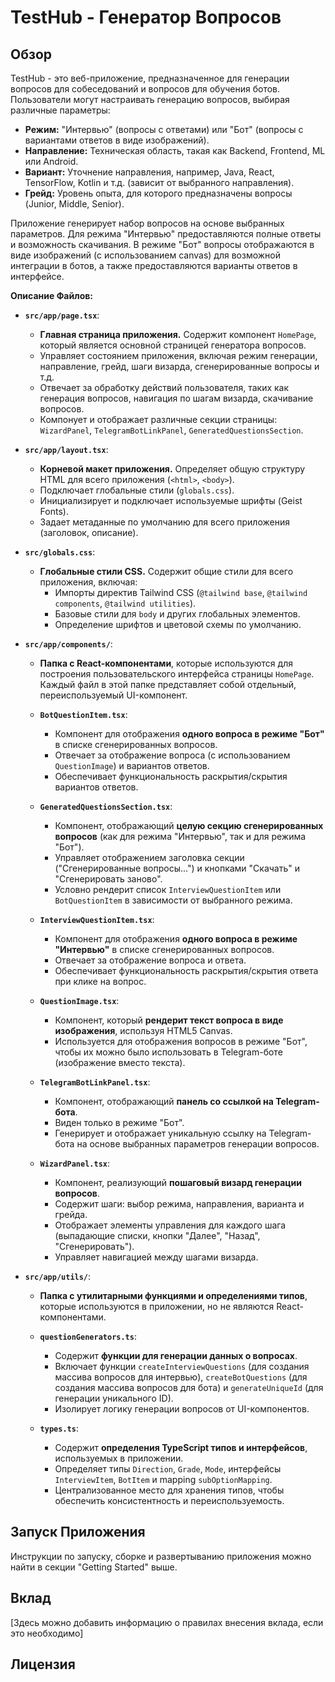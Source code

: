 # TestHub - Генератор Вопросов

## Обзор

TestHub - это веб-приложение, предназначенное для генерации вопросов для собеседований и вопросов для обучения ботов. Пользователи могут настраивать генерацию вопросов, выбирая различные параметры:

*   **Режим:** "Интервью" (вопросы с ответами) или "Бот" (вопросы с вариантами ответов в виде изображений).
*   **Направление:** Техническая область, такая как Backend, Frontend, ML или Android.
*   **Вариант:** Уточнение направления, например, Java, React, TensorFlow, Kotlin и т.д. (зависит от выбранного направления).
*   **Грейд:** Уровень опыта, для которого предназначены вопросы (Junior, Middle, Senior).

Приложение генерирует набор вопросов на основе выбранных параметров. Для режима "Интервью" предоставляются полные ответы и возможность скачивания. В режиме "Бот" вопросы отображаются в виде изображений (с использованием canvas) для возможной интеграции в ботов, а также предоставляются варианты ответов в интерфейсе.

**Описание Файлов:**

*   **`src/app/page.tsx`**:
    *   **Главная страница приложения.** Содержит компонент `HomePage`, который является основной страницей генератора вопросов.
    *   Управляет состоянием приложения, включая режим генерации, направление, грейд, шаги визарда, сгенерированные вопросы и т.д.
    *   Отвечает за обработку действий пользователя, таких как генерация вопросов, навигация по шагам визарда, скачивание вопросов.
    *   Компонует и отображает различные секции страницы: `WizardPanel`, `TelegramBotLinkPanel`, `GeneratedQuestionsSection`.

*   **`src/app/layout.tsx`**:
    *   **Корневой макет приложения.** Определяет общую структуру HTML для всего приложения (`<html>`, `<body>`).
    *   Подключает глобальные стили (`globals.css`).
    *   Инициализирует и подключает используемые шрифты (Geist Fonts).
    *   Задает метаданные по умолчанию для всего приложения (заголовок, описание).

*   **`src/globals.css`**:
    *   **Глобальные стили CSS.** Содержит общие стили для всего приложения, включая:
        *   Импорты директив Tailwind CSS (`@tailwind base`, `@tailwind components`, `@tailwind utilities`).
        *   Базовые стили для `body` и других глобальных элементов.
        *   Определение шрифтов и цветовой схемы по умолчанию.

*   **`src/app/components/`**:
    *   **Папка с React-компонентами**, которые используются для построения пользовательского интерфейса страницы `HomePage`. Каждый файл в этой папке представляет собой отдельный, переиспользуемый UI-компонент.

    *   **`BotQuestionItem.tsx`**:
        *   Компонент для отображения **одного вопроса в режиме "Бот"** в списке сгенерированных вопросов.
        *   Отвечает за отображение вопроса (с использованием `QuestionImage`) и вариантов ответов.
        *   Обеспечивает функциональность раскрытия/скрытия вариантов ответов.

    *   **`GeneratedQuestionsSection.tsx`**:
        *   Компонент, отображающий **целую секцию сгенерированных вопросов** (как для режима "Интервью", так и для режима "Бот").
        *   Управляет отображением заголовка секции ("Сгенерированные вопросы...") и кнопками "Скачать" и "Сгенерировать заново".
        *   Условно рендерит список `InterviewQuestionItem` или `BotQuestionItem` в зависимости от выбранного режима.

    *   **`InterviewQuestionItem.tsx`**:
        *   Компонент для отображения **одного вопроса в режиме "Интервью"** в списке сгенерированных вопросов.
        *   Отвечает за отображение вопроса и ответа.
        *   Обеспечивает функциональность раскрытия/скрытия ответа при клике на вопрос.

    *   **`QuestionImage.tsx`**:
        *   Компонент, который **рендерит текст вопроса в виде изображения**, используя HTML5 Canvas.
        *   Используется для отображения вопросов в режиме "Бот", чтобы их можно было использовать в Telegram-боте (изображение вместо текста).

    *   **`TelegramBotLinkPanel.tsx`**:
        *   Компонент, отображающий **панель со ссылкой на Telegram-бота**.
        *   Виден только в режиме "Бот".
        *   Генерирует и отображает уникальную ссылку на Telegram-бота на основе выбранных параметров генерации вопросов.

    *   **`WizardPanel.tsx`**:
        *   Компонент, реализующий **пошаговый визард генерации вопросов**.
        *   Содержит шаги: выбор режима, направления, варианта и грейда.
        *   Отображает элементы управления для каждого шага (выпадающие списки, кнопки "Далее", "Назад", "Сгенерировать").
        *   Управляет навигацией между шагами визарда.

*   **`src/app/utils/`**:
    *   **Папка с утилитарными функциями и определениями типов**, которые используются в приложении, но не являются React-компонентами.

    *   **`questionGenerators.ts`**:
        *   Содержит **функции для генерации данных о вопросах**.
        *   Включает функции `createInterviewQuestions` (для создания массива вопросов для интервью), `createBotQuestions` (для создания массива вопросов для бота) и `generateUniqueId` (для генерации уникального ID).
        *   Изолирует логику генерации вопросов от UI-компонентов.

    *   **`types.ts`**:
        *   Содержит **определения TypeScript типов и интерфейсов**, используемых в приложении.
        *   Определяет типы `Direction`, `Grade`, `Mode`, интерфейсы `InterviewItem`, `BotItem` и mapping `subOptionMapping`.
        *   Централизованное место для хранения типов, чтобы обеспечить консистентность и переиспользуемость.

## Запуск Приложения

Инструкции по запуску, сборке и развертыванию приложения можно найти в секции "Getting Started" выше.

## Вклад

[Здесь можно добавить информацию о правилах внесения вклада, если это необходимо]

## Лицензия
